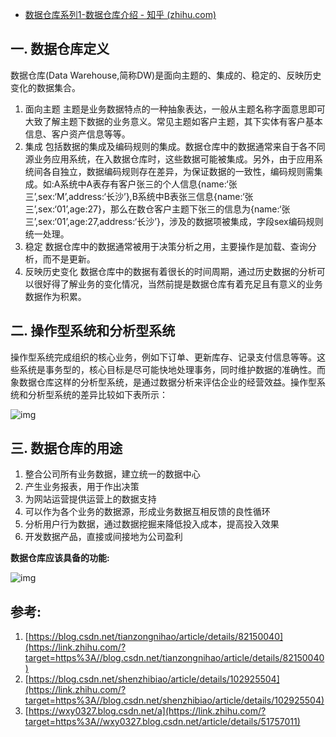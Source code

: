 - [数据仓库系列1-数据仓库介绍 - 知乎 (zhihu.com)](https://zhuanlan.zhihu.com/p/441854206)

## 一. 数据仓库定义

数据仓库(Data Warehouse,简称DW)是面向主题的、集成的、稳定的、反映历史变化的数据集合。

1. 面向主题 主题是业务数据特点的一种抽象表达，一般从主题名称字面意思即可大致了解主题下数据的业务意义。常见主题如客户主题，其下实体有客户基本信息、客户资产信息等等。
2. 集成 包括数据的集成及编码规则的集成。数据仓库中的数据通常来自于各不同源业务应用系统，在入数据仓库时，这些数据可能被集成。另外，由于应用系统间各自独立，数据编码规则存在差异，为保证数据的一致性，编码规则需集成。如:A系统中A表存有客户张三的个人信息{name:‘张三’,sex:‘M’,address:‘长沙’},B系统中B表张三信息{name:‘张三’,sex:‘01’,age:27}，那么在数仓客户主题下张三的信息为{name:‘张三’,sex:‘01’,age:27,address:‘长沙’}，涉及的数据项被集成，字段sex编码规则统一处理。
3. 稳定 数据仓库中的数据通常被用于决策分析之用，主要操作是加载、查询分析，而不是更新。
4. 反映历史变化 数据仓库中的数据有着很长的时间周期，通过历史数据的分析可以很好得了解业务的变化情况，当然前提是数据仓库有着充足且有意义的业务数据作为积累。

## 二. 操作型系统和分析型系统

操作型系统完成组织的核心业务，例如下订单、更新库存、记录支付信息等等。这些系统是事务型的，核心目标是尽可能快地处理事务，同时维护数据的准确性。而象数据仓库这样的分析型系统，是通过数据分析来评估企业的经营效益。操作型系统和分析型系统的差异比较如下表所示：

![img](https://pic2.zhimg.com/80/v2-54351a4976a54d252348a99f6d5ecb9d_1440w.webp)



## 三. 数据仓库的用途

1. 整合公司所有业务数据，建立统一的数据中心
2. 产生业务报表，用于作出决策
3. 为网站运营提供运营上的数据支持
4. 可以作为各个业务的数据源，形成业务数据互相反馈的良性循环
5. 分析用户行为数据，通过数据挖掘来降低投入成本，提高投入效果
6. 开发数据产品，直接或间接地为公司盈利

**数据仓库应该具备的功能:**

![img](https://pic3.zhimg.com/80/v2-d1bd6e2fd4bcce2f70e304b17df7e6aa_1440w.webp)



## 参考:

1. [https://blog.csdn.net/tianzongnihao/article/details/82150040](https://link.zhihu.com/?target=https%3A//blog.csdn.net/tianzongnihao/article/details/82150040)
2. [https://blog.csdn.net/shenzhibiao/article/details/102925504](https://link.zhihu.com/?target=https%3A//blog.csdn.net/shenzhibiao/article/details/102925504)
3. [https://wxy0327.blog.csdn.net/a](https://link.zhihu.com/?target=https%3A//wxy0327.blog.csdn.net/article/details/51757011)